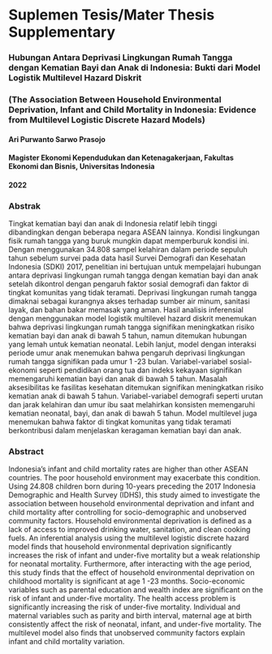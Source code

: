 # Suplemen Tesis/Mater Thesis Supplementary
### Hubungan Antara Deprivasi Lingkungan Rumah Tangga dengan Kematian Bayi dan Anak di Indonesia: Bukti dari Model Logistik Multilevel Hazard Diskrit
### (The Association Between Household Environmental Deprivation, Infant and Child Mortality in Indonesia: Evidence from Multilevel Logistic Discrete Hazard Models)
#### Ari Purwanto Sarwo Prasojo
#### Magister Ekonomi Kependudukan dan Ketenagakerjaan, Fakultas Ekonomi dan Bisnis, Universitas Indonesia
#### 2022

### Abstrak
Tingkat kematian bayi dan anak di Indonesia relatif lebih tinggi dibandingkan dengan beberapa negara ASEAN lainnya. Kondisi lingkungan fisik rumah tangga yang buruk mungkin dapat memperburuk kondisi ini. Dengan menggunakan 34.808 sampel kelahiran dalam periode sepuluh tahun sebelum survei pada data hasil Survei Demografi dan Kesehatan Indonesia (SDKI) 2017, penelitian ini bertujuan untuk mempelajari hubungan antara deprivasi lingkungan rumah tangga dengan kematian bayi dan anak setelah dikontrol dengan pengaruh faktor sosial demografi dan faktor di tingkat komunitas yang tidak teramati. Deprivasi lingkungan rumah tangga dimaknai sebagai kurangnya akses terhadap sumber air minum, sanitasi layak, dan bahan bakar memasak yang aman. Hasil analisis inferensial dengan menggunakan model logistik multilevel hazard diskrit menemukan bahwa deprivasi lingkungan rumah tangga signifikan meningkatkan risiko kematian bayi dan anak di bawah 5 tahun, namun ditemukan hubungan yang lemah untuk kematian neonatal. Lebih lanjut, model dengan interaksi periode umur anak menemukan bahwa pengaruh deprivasi lingkungan rumah tangga signifikan pada umur 1 -23 bulan. Variabel-variabel sosial-ekonomi seperti pendidikan orang tua dan indeks kekayaan signifikan memengaruhi kematian bayi dan anak di bawah 5 tahun. Masalah aksesibilitas ke fasilitas kesehatan ditemukan signifikan meningkatkan risiko kematian anak di bawah 5 tahun. Variabel-variabel demografi seperti urutan dan jarak kelahiran dan umur ibu saat melahirkan konsisten memengaruhi kematian neonatal, bayi, dan anak di bawah 5 tahun. Model multilevel juga menemukan bahwa faktor di tingkat komunitas yang tidak teramati berkontribusi dalam menjelaskan keragaman kematian bayi dan anak.

### Abstract
Indonesia’s infant and child mortality rates are higher than other ASEAN countries. The poor household environment may exacerbate this condition. Using 24.808 children born during 10-years preceding the 2017 Indonesia Demographic and Health Survey (IDHS), this study aimed to investigate the association between household environmental deprivation and infant and child mortality after controlling for socio-demographic and unobserved community factors. Household environmental deprivation is defined as a lack of access to improved drinking water, sanitation, and clean cooking fuels. An inferential analysis using the multilevel logistic discrete hazard model finds that household environmental deprivation significantly increases the risk of infant and under-five mortality but a weak relationship for neonatal mortality. Furthermore, after interacting with the age period, this study finds that the effect of household environmental deprivation on childhood mortality is significant at age 1 -23 months. Socio-economic variables such as parental education and wealth index are significant on the risk of infant and under-five mortality. The health access problem is significantly increasing the risk of under-five mortality. Individual and maternal variables such as parity and birth interval, maternal age at birth consistently affect the risk of neonatal, infant, and under-five mortality. The multilevel model also finds that unobserved community factors explain infant and child mortality variation.
